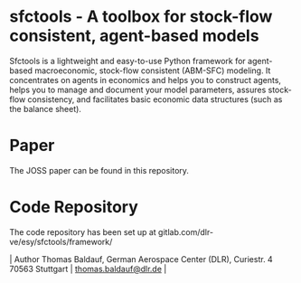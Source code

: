 # sfctools - A toolbox for stock-flow consistent, agent-based models

Sfctools is a lightweight and easy-to-use Python framework for agent-based macroeconomic, stock-flow consistent (ABM-SFC) modeling. It concentrates on agents in economics and helps you to construct agents, helps you to manage and document your model parameters, assures stock-flow consistency, and facilitates basic economic data structures (such as the balance sheet).

# Paper 

The JOSS paper can be found in this repository.

# Code Repository 

The code repository has been set up at gitlab.com/dlr-ve/esy/sfctools/framework/


| Author Thomas Baldauf, German Aerospace Center (DLR), Curiestr. 4 70563 Stuttgart | thomas.baldauf@dlr.de | 
